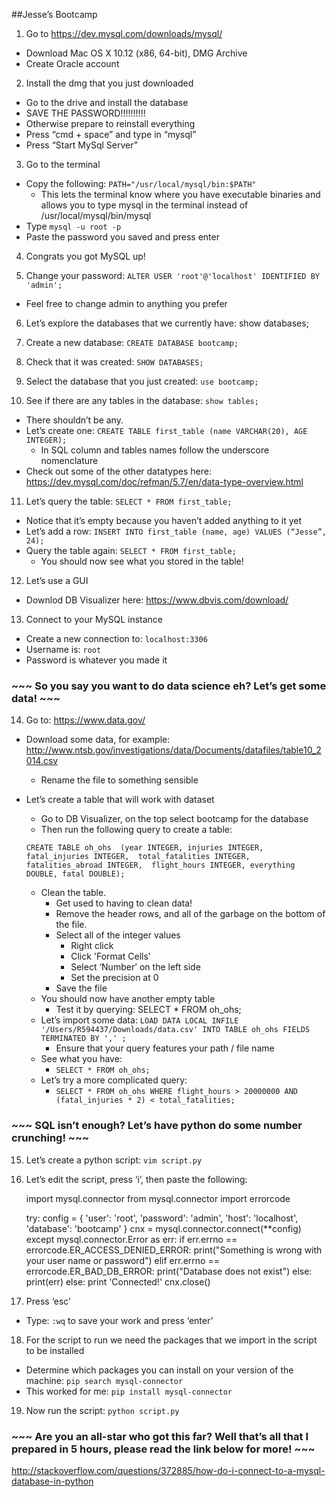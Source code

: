 ##Jesse’s Bootcamp

1) Go to https://dev.mysql.com/downloads/mysql/
  * Download Mac OS X 10.12 (x86, 64-bit), DMG Archive
  * Create Oracle account
  
2) Install the dmg that you just downloaded
  * Go to the drive and install the database
  * SAVE THE PASSWORD!!!!!!!!!!
   * Otherwise prepare to reinstall everything
 * Press “cmd + space” and type in “mysql”
 * Press “Start MySql Server”
 
3) Go to the terminal
 * Copy the following: `PATH="/usr/local/mysql/bin:$PATH"`
   * This lets the terminal know where you have executable binaries and allows you to type mysql in the terminal instead of /usr/local/mysql/bin/mysql
 * Type `mysql -u root -p`
 * Paste the password you saved and press enter
 
4) Congrats you got MySQL up!

5) Change your password: `ALTER USER 'root'@'localhost' IDENTIFIED BY 'admin';`
 * Feel free to change admin to anything you prefer

6) Let’s explore the databases that we currently have: show databases;

7) Create a new database: `CREATE DATABASE bootcamp;`

8) Check that it was created: `SHOW DATABASES;`

9) Select the database that you just created: `use bootcamp;`

10) See if there are any tables in the database: `show tables;`
 * There shouldn’t be any.
 * Let’s create one: `CREATE TABLE first_table (name VARCHAR(20), AGE INTEGER);`
   * In SQL column and tables names follow the underscore nomenclature
 * Check out some of the other datatypes here: https://dev.mysql.com/doc/refman/5.7/en/data-type-overview.html

11) Let’s query the table: `SELECT * FROM first_table;`
 * Notice that it’s empty because you haven’t added anything to it yet
 * Let’s add a row: `INSERT INTO first_table (name, age) VALUES (“Jesse”, 24);`
 * Query the table again: `SELECT * FROM first_table;`
    * You should now see what you stored in the table!

12) Let’s use a GUI
 * Downlod DB Visualizer here: https://www.dbvis.com/download/

13) Connect to your MySQL instance
 * Create a new connection to: `localhost:3306`
 * Username is: `root`
 * Password is whatever you made it


### ~~~ So you say you want to do data science eh? Let’s get some data! ~~~


14) Go to: https://www.data.gov/
 * Download some data, for example: http://www.ntsb.gov/investigations/data/Documents/datafiles/table10_2014.csv 
   * Rename the file to something sensible
 * Let’s create a table that will work with dataset
   * Go to DB Visualizer, on the top select bootcamp for the database
   * Then run the following query to create a table: 
   
    `CREATE TABLE oh_ohs 
    (year INTEGER, injuries INTEGER, fatal_injuries INTEGER, 
     total_fatalities INTEGER, fatalities_abroad INTEGER, 
     flight_hours INTEGER, everything DOUBLE, fatal DOUBLE);`

   * Clean the table. 
     * Get used to having to clean data!
     * Remove the header rows, and all of the garbage on the bottom of the file.
     * Select all of the integer values
        * Right click
        * Click 'Format Cells'
        * Select ‘Number’ on the left side
        * Set the precision at 0
     * Save the file
   * You should now have another empty table
     * Test it by querying: SELECT * FROM oh_ohs;
   * Let’s import some data: `LOAD DATA LOCAL INFILE '/Users/R594437/Downloads/data.csv' INTO TABLE oh_ohs FIELDS TERMINATED BY ',' ;`
     * Ensure that your query features your path / file name
   * See what you have:
     * `SELECT * FROM oh_ohs;`
   * Let’s try a more complicated query:
     * `SELECT * FROM oh_ohs WHERE flight_hours > 20000000 AND (fatal_injuries * 2) < total_fatalities;` 


### ~~~ SQL isn’t enough? Let’s have python do some number crunching! ~~~

15) Let’s create a python script: `vim script.py`

16) Let’s edit the script, press ‘i’, then paste the following:

    import mysql.connector
    from mysql.connector import errorcode

    try:
      config = {
            'user': 'root',
            'password': 'admin',
            'host': 'localhost',
            'database': 'bootcamp'
      }
      cnx = mysql.connector.connect(**config)
    except mysql.connector.Error as err:
      if err.errno == errorcode.ER_ACCESS_DENIED_ERROR:
        print("Something is wrong with your user name or password")
      elif err.errno == errorcode.ER_BAD_DB_ERROR:
        print("Database does not exist")
      else:
        print(err)
    else:
      print 'Connected!'
      cnx.close()


17) Press ‘esc’
 * Type: `:wq` to save your work and press ‘enter’

18) For the script to run we need the packages that we import in the script to be installed
 * Determine which packages you can install on your version of the machine: `pip search mysql-connector`
 * This worked for me: `pip install mysql-connector`

19) Now run the script: `python script.py`

### ~~~ Are you an all-star who got this far? Well that’s all that I prepared in 5 hours, please read the link below for more! ~~~

http://stackoverflow.com/questions/372885/how-do-i-connect-to-a-mysql-database-in-python


